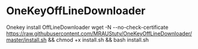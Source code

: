 # OneKeyOffLineDownloader
Onekey install OffLineDownloader
wget -N --no-check-certificate https://raw.githubusercontent.com/MRAUStuty/OneKeyOffLineDownloader/master/install.sh && chmod +x install.sh && bash install.sh